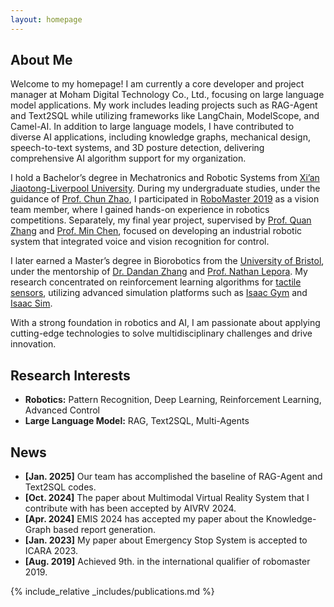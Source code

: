 ```yaml
---
layout: homepage
---
```


## About Me

Welcome to my homepage! I am currently a core developer and project manager at Moham Digital Technology Co., Ltd., 
focusing on large language model applications. 
My work includes leading projects such as RAG-Agent and Text2SQL while utilizing frameworks like LangChain, ModelScope, and Camel-AI. 
In addition to large language models, I have contributed to diverse AI applications, including knowledge graphs, 
mechanical design, speech-to-text systems, and 3D posture detection, delivering comprehensive AI algorithm support for my organization.

I hold a Bachelor’s degree in Mechatronics and Robotic Systems from [Xi’an Jiaotong-Liverpool University](https://www.xjtlu.edu.cn). 
During my undergraduate studies, under the guidance of [Prof. Chun Zhao](https://scholar.xjtlu.edu.cn/en/persons/ChunZhao), 
I participated in [RoboMaster 2019](https://www.robomaster.com/) as a vision team member, where I gained hands-on experience in robotics competitions. 
Separately, my final year project, supervised by [Prof. 
Quan Zhang](https://scholar.xjtlu.edu.cn/en/persons/QuanZhang) and [Prof. Min Chen](https://scholar.xjtlu.edu.cn/en/persons/MinChen), focused on developing an industrial robotic system that integrated voice and vision recognition for control.

I later earned a Master’s degree in Biorobotics from the [University of Bristol](https://www.bristol.ac.uk/), 
under the mentorship of [Dr. Dandan Zhang](https://profiles.imperial.ac.uk/d.zhang17) and [Prof. Nathan Lepora](https://www.bristol.ac.uk/people/person/Nathan-Lepora-83045353-295f-488f-8720-e19648954fba/). My research concentrated on reinforcement learning algorithms for [tactile sensors](https://github.com/ac-93/tactile_gym), 
utilizing advanced simulation platforms such as [Isaac Gym](https://developer.nvidia.com/isaac-gym) and [Isaac Sim](https://docs.omniverse.nvidia.com/isaacsim/latest/index.html).

With a strong foundation in robotics and AI, 
I am passionate about applying cutting-edge technologies to solve multidisciplinary challenges and drive innovation.

## Research Interests

- **Robotics:** Pattern Recognition, Deep Learning, Reinforcement Learning, Advanced Control
- **Large Language Model:** RAG, Text2SQL, Multi-Agents

## News

- **[Jan. 2025]** Our team has accomplished the baseline of RAG-Agent and Text2SQL codes.
- **[Oct. 2024]** The paper about Multimodal Virtual Reality System that I contribute with has been accepted by AIVRV 2024.
- **[Apr. 2024]** EMIS 2024 has accepted my paper about the Knowledge-Graph based report generation.
- **[Jan. 2023]** My paper about Emergency Stop System is accepted to ICARA 2023.
- **[Aug. 2019]** Achieved 9th. in the international qualifier of robomaster 2019.

{% include_relative _includes/publications.md %}